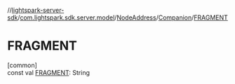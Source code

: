 //[lightspark-server-sdk](../../../../index.md)/[com.lightspark.sdk.server.model](../../index.md)/[NodeAddress](../index.md)/[Companion](index.md)/[FRAGMENT](-f-r-a-g-m-e-n-t.md)

# FRAGMENT

[common]\
const val [FRAGMENT](-f-r-a-g-m-e-n-t.md): String
